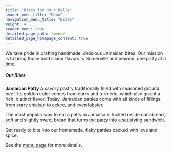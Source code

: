 ```yaml
---
title: "Bites for Your Belly"
header_menu_title: "Menu"
navigation_menu_title: "Bites"
weight: 4
header_menu: true
detailed_page_path: /menu/
detailed_page_homepage_content: true
---
```


We take pride in crafting handmade, delicious Jamaican bites. Our mission is to bring those bold island flavors to Somerville and beyond, one patty at a time.


##### *Our Bites*

**Jamaican Patty**
A savory pastry traditionally filled with seasoned ground beef. Its golden color comes from curry and turmeric, which also give it a rich, distinct flavor.
Today, Jamaican patties come with all kinds of fillings, from curry chicken to ackee, and even lobster.

The most popular way to eat a patty in Jamaica is tucked inside cocobread, soft and slightly sweet bread that turns the patty into a satisfying sandwich.

Get ready to bite into our homemade, flaky patties packed with love and spice.

See the [menu page](menu) for more details.

